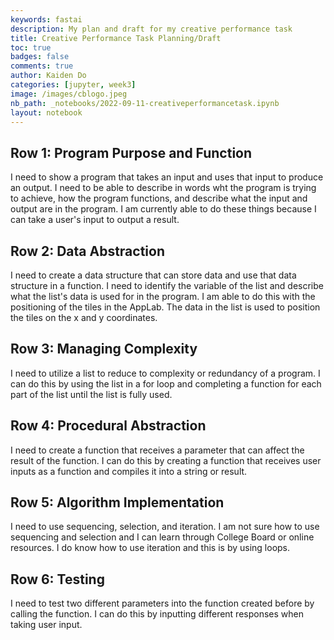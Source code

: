 ```yaml
---
keywords: fastai
description: My plan and draft for my creative performance task
title: Creative Performance Task Planning/Draft
toc: true
badges: false
comments: true
author: Kaiden Do
categories: [jupyter, week3]
image: /images/cblogo.jpeg
nb_path: _notebooks/2022-09-11-creativeperformancetask.ipynb
layout: notebook
---
```


<!--
#################################################
### THIS FILE WAS AUTOGENERATED! DO NOT EDIT! ###
#################################################
# file to edit: _notebooks/2022-09-11-creativeperformancetask.ipynb
-->

<div class="container" id="notebook-container">
        
<div class="cell border-box-sizing text_cell rendered"><div class="inner_cell">
<div class="text_cell_render border-box-sizing rendered_html">
<h2 id="Row-1:-Program-Purpose-and-Function">Row 1: Program Purpose and Function<a class="anchor-link" href="#Row-1:-Program-Purpose-and-Function"> </a></h2><p>I need to show a program that takes an input and uses that input to produce an output. I need to be able to describe in words wht the program is trying to achieve, how the program functions, and describe what the input and output are in the program. I am currently able to do these things because I can take a user's input to output a result.</p>
<h2 id="Row-2:-Data-Abstraction">Row 2: Data Abstraction<a class="anchor-link" href="#Row-2:-Data-Abstraction"> </a></h2><p>I need to create a data structure that can store data and use that data structure in a function. I need to identify the variable of the list and describe what the list's data is used for in the program. I am able to do this with the positioning of the tiles in the AppLab. The data in the list is used to position the tiles on the x and y coordinates.</p>
<h2 id="Row-3:-Managing-Complexity">Row 3: Managing Complexity<a class="anchor-link" href="#Row-3:-Managing-Complexity"> </a></h2><p>I need to utilize a list to reduce to complexity or redundancy of a program. I can do this by using the list in a for loop and completing a function for each part of the list until the list is fully used.</p>
<h2 id="Row-4:-Procedural-Abstraction">Row 4: Procedural Abstraction<a class="anchor-link" href="#Row-4:-Procedural-Abstraction"> </a></h2><p>I need to create a function that receives a parameter that can affect the result of the function. I can do this by creating a function that receives user inputs as a function and compiles it into a string or result.</p>
<h2 id="Row-5:-Algorithm-Implementation">Row 5: Algorithm Implementation<a class="anchor-link" href="#Row-5:-Algorithm-Implementation"> </a></h2><p>I need to use sequencing, selection, and iteration. I am not sure how to use sequencing and selection and I can learn through College Board or online resources. I do know how to use iteration and this is by using loops.</p>
<h2 id="Row-6:-Testing">Row 6: Testing<a class="anchor-link" href="#Row-6:-Testing"> </a></h2><p>I need to test two different parameters into the function created before by calling the function. I can do this by inputting different responses when taking user input.</p>

</div>
</div>
</div>
</div>
 

